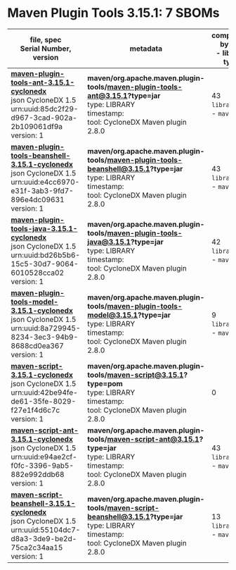 Maven Plugin Tools 3.15.1: 7 SBOMs
=======

| file, spec<br>Serial Number, version| metadata | components<br>by type<br>- libs purl types |
| ----------------------------------- | -------- | ------------------------------------------ |
| **[maven-plugin-tools-ant-3.15.1-cyclonedx](maven/org.apache.maven.plugin-tools/maven-plugin-tools-ant/3.15.1/maven-plugin-tools-ant-3.15.1-cyclonedx.json)**<br>json CycloneDX 1.5<br>urn:uuid:85dc2f29-d967-3cad-902a-2b109061df9a<br>version: 1 | **maven/org.apache.maven.plugin-tools/maven-plugin-tools-ant@3.15.1?type=jar**<br>type: LIBRARY<br>timestamp: <br>tool: CycloneDX Maven plugin 2.8.0 | 43<br>`library`: 43 <br>- `maven`: 43  |
| **[maven-plugin-tools-beanshell-3.15.1-cyclonedx](maven/org.apache.maven.plugin-tools/maven-plugin-tools-beanshell/3.15.1/maven-plugin-tools-beanshell-3.15.1-cyclonedx.json)**<br>json CycloneDX 1.5<br>urn:uuid:e4cc6970-e31f-3ab3-9fd7-896e4dc09631<br>version: 1 | **maven/org.apache.maven.plugin-tools/maven-plugin-tools-beanshell@3.15.1?type=jar**<br>type: LIBRARY<br>timestamp: <br>tool: CycloneDX Maven plugin 2.8.0 | 43<br>`library`: 43 <br>- `maven`: 43  |
| **[maven-plugin-tools-java-3.15.1-cyclonedx](maven/org.apache.maven.plugin-tools/maven-plugin-tools-java/3.15.1/maven-plugin-tools-java-3.15.1-cyclonedx.json)**<br>json CycloneDX 1.5<br>urn:uuid:bd26b5b6-15c5-30d7-9064-6010528cca02<br>version: 1 | **maven/org.apache.maven.plugin-tools/maven-plugin-tools-java@3.15.1?type=jar**<br>type: LIBRARY<br>timestamp: <br>tool: CycloneDX Maven plugin 2.8.0 | 42<br>`library`: 42 <br>- `maven`: 42  |
| **[maven-plugin-tools-model-3.15.1-cyclonedx](maven/org.apache.maven.plugin-tools/maven-plugin-tools-model/3.15.1/maven-plugin-tools-model-3.15.1-cyclonedx.json)**<br>json CycloneDX 1.5<br>urn:uuid:8a729945-8234-3ec3-94b9-8688cd0ea367<br>version: 1 | **maven/org.apache.maven.plugin-tools/maven-plugin-tools-model@3.15.1?type=jar**<br>type: LIBRARY<br>timestamp: <br>tool: CycloneDX Maven plugin 2.8.0 | 9<br>`library`: 9 <br>- `maven`: 9  |
| **[maven-script-3.15.1-cyclonedx](maven/org.apache.maven.plugin-tools/maven-script/3.15.1/maven-script-3.15.1-cyclonedx.json)**<br>json CycloneDX 1.5<br>urn:uuid:42be94fe-de61-35fe-8029-f27e1f4d6c7c<br>version: 1 | **maven/org.apache.maven.plugin-tools/maven-script@3.15.1?type=pom**<br>type: LIBRARY<br>timestamp: <br>tool: CycloneDX Maven plugin 2.8.0 | 0 |
| **[maven-script-ant-3.15.1-cyclonedx](maven/org.apache.maven.plugin-tools/maven-script-ant/3.15.1/maven-script-ant-3.15.1-cyclonedx.json)**<br>json CycloneDX 1.5<br>urn:uuid:e94ae2cf-f0fc-3396-9ab5-882e992ddb68<br>version: 1 | **maven/org.apache.maven.plugin-tools/maven-script-ant@3.15.1?type=jar**<br>type: LIBRARY<br>timestamp: <br>tool: CycloneDX Maven plugin 2.8.0 | 43<br>`library`: 43 <br>- `maven`: 43  |
| **[maven-script-beanshell-3.15.1-cyclonedx](maven/org.apache.maven.plugin-tools/maven-script-beanshell/3.15.1/maven-script-beanshell-3.15.1-cyclonedx.json)**<br>json CycloneDX 1.5<br>urn:uuid:55104dc7-d8a3-3de9-be2d-75ca2c34aa15<br>version: 1 | **maven/org.apache.maven.plugin-tools/maven-script-beanshell@3.15.1?type=jar**<br>type: LIBRARY<br>timestamp: <br>tool: CycloneDX Maven plugin 2.8.0 | 13<br>`library`: 13 <br>- `maven`: 13  |
